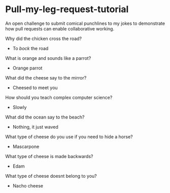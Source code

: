 # Pull-my-leg-request-tutorial
An open challenge to submit comical punchlines to my jokes to demonstrate how pull requests can enable collaborative working.

Why did the chicken cross the road?
 - To *bock* the road

What is orange and sounds like a parrot?
 - Orange parrot

What did the cheese say to the mirror?
 - Cheesed to meet you

How should you teach complex computer science?
 - Slowly

What did the ocean say to the beach?
 - Nothing, it just waved

What type of cheese do you use if you need to hide a horse?
 - Mascarpone

What type of cheese is made backwards?
 - Edam

What type of cheese doesnt belong to you?
 - Nacho cheese
